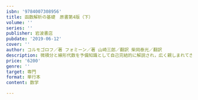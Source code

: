 ```yaml
---
isbn: '9784007308956'
title: 函数解析の基礎　原書第4版（下）
volume: ''
series: ''
publisher: 岩波書店
pubdate: '2019-06-12'
cover: ''
author: コルモゴロフ／著 フォミーン／著 山崎三郎／翻訳 柴岡泰光／翻訳
description: 微積分と線形代数を予備知識として自己完結的に解説され，広く親しまれてきた函数解析の標準的教科書．
price: '6200'
genre: ''
target: 専門
format: 単行本
content: 数学

---
```

